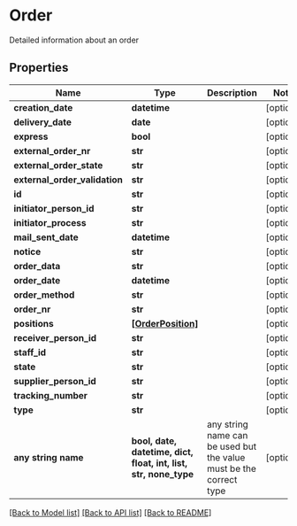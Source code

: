 # Order

Detailed information about an order

## Properties
Name | Type | Description | Notes
------------ | ------------- | ------------- | -------------
**creation_date** | **datetime** |  | [optional] 
**delivery_date** | **date** |  | [optional] 
**express** | **bool** |  | [optional] 
**external_order_nr** | **str** |  | [optional] 
**external_order_state** | **str** |  | [optional] 
**external_order_validation** | **str** |  | [optional] 
**id** | **str** |  | [optional] 
**initiator_person_id** | **str** |  | [optional] 
**initiator_process** | **str** |  | [optional] 
**mail_sent_date** | **datetime** |  | [optional] 
**notice** | **str** |  | [optional] 
**order_data** | **str** |  | [optional] 
**order_date** | **datetime** |  | [optional] 
**order_method** | **str** |  | [optional] 
**order_nr** | **str** |  | [optional] 
**positions** | [**[OrderPosition]**](OrderPosition.md) |  | [optional] 
**receiver_person_id** | **str** |  | [optional] 
**staff_id** | **str** |  | [optional] 
**state** | **str** |  | [optional] 
**supplier_person_id** | **str** |  | [optional] 
**tracking_number** | **str** |  | [optional] 
**type** | **str** |  | [optional] 
**any string name** | **bool, date, datetime, dict, float, int, list, str, none_type** | any string name can be used but the value must be the correct type | [optional]

[[Back to Model list]](../README.md#documentation-for-models) [[Back to API list]](../README.md#documentation-for-api-endpoints) [[Back to README]](../README.md)


